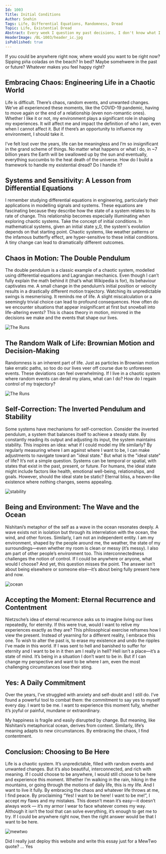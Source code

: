 ```yaml
---
Id: 1003
Title: Initial Conditions
Author: Snehin
Tags: Life, Differential Equations, Randomness, Dread
Topic: Life, Existential Dread
Abstract: Every week I question my past decisions, I don't know what I am doing and whether I should have quit my job.
HeaderImage: /BL-1003/header_ic.jpg
isPublished: true
---
```

If you could be anywhere right now, where would you want to be right now? Sipping piña coladas on the beach? In bed? Maybe somehwere in the past or future?  Whatever makes you feel happy right?

## Embracing Chaos: Engineering Life in a Chaotic World


Life is difficult. There’s chaos, random events, and unwanted changes. We’ve all experienced these moments, like the COVID-19 pandemic, having to move again or the end of a relationship (even non-romantic ones). Whether I like it or not, my environment plays a significant role in shaping my experiences. It will affect me and impact the definition of who I am, even when I cannot affect it. But if there’s an opportunity to influence my environment, I should take it.

I’ve felt lost over the years, life can be meaningless and I’m so insignificant in the grand scheme of things. No matter what happens or what I do, in ~7 billion years the Earth will be swallowed up by the sun and eventually, everything succumbs to the heat death of the universe. How do I build a framework to handle my existential dread? Do I handle it?


## Systems and Sensitivity: A Lesson from Differential Equations
I remember studying differential equations in engineering, particularly their applications in modelling signals and systems. These equations are fascinating because they describe how the state of a system relates to its rate of change. This relationship becomes especially illuminating when exploring chaotic systems.
Take the concept of initial conditions. In mathematical systems, given an initial state y_0, the system's evolution depends on that starting point. Chaotic systems, like weather patterns or the infamous butterfly effect, are hyper-sensitive to these initial conditions. A tiny change can lead to dramatically different outcomes.

## Chaos in Motion: The Double Pendulum
The double pendulum is a classic example of a chaotic system, modelled using differential equations and Lagrangian mechanics. Even though I can’t fully explain the math behind it (that’s what Wikipedia is for), its behaviour captivates me. A small change in the pendulum’s initial position or velocity results in a drastically different motion trajectory. Watching its unpredictable swings is mesmerising.
It reminds me of life. A slight miscalculation or a seemingly trivial choice can lead to profound consequences. How often do we encounter situations that appear insignificant at first but snowball into life-altering events? This is chaos theory in motion, mirrored in the decisions we make and the events that shape our lives.

![The Runs](/BL-1003/double_pendulum.gif)

## The Random Walk of Life: Brownian Motion and Decision-Making
Randomness is an inherent part of life. Just as particles in Brownian motion take erratic paths, so too do our lives veer off course due to unforeseen events. These deviations can feel overwhelming. If I live in a chaotic system where random events can derail my plans, what can I do? How do I regain control of my trajectory?

![The Runs](/BL-1003/random_walk_3d.gif)

## Self-Correction: The Inverted Pendulum and Stability
Some systems have mechanisms for self-correction. Consider the inverted pendulum, a system that balances itself to achieve a steady state. By constantly reading its output and adjusting its input, the system maintains stability. This inspires an idea: what if I could model my life similarly? By regularly measuring where I am against where I want to be, I can make adjustments to navigate toward an "ideal state."
But what is the "ideal state" of life? It’s not a simple question. Systems can be temporal or spatial, with states that exist in the past, present, or future. For humans, the ideal state might include factors like health, emotional well-being, relationships, and goals. However, should the ideal state be static? Eternal bliss, a heaven-like existence where nothing changes, seems appealing.

![stability](/BL-1003/two_inverted_pendulums_oscillation.gif)

## Being and Environment: The Wave and the Ocean
Nishitani’s metaphor of the self as a wave in the ocean resonates deeply. A wave exists not in isolation but through its interrelation with the ocean, the wind, and other forces. Similarly, I am not an independent entity. I am my environment, shaped by the people around me, the weather, the state of my surroundings—even whether my room is clean or messy (it’s messy). I also am part of other people’s environment too.
This interconnectedness challenges the notion of control. If I could be anywhere or anyone, what would I choose? And yet, this question misses the point. The answer isn’t about being elsewhere or someone else—it’s about being fully present here and now.

![ocean](/BL-1003/ocean.jpg)

## Accepting the Moment: Eternal Recurrence and Contentment
Nietzsche’s idea of eternal recurrence asks us to imagine living our lives repeatedly, for eternity. If this were true, would I want to relive my experiences exactly as they are? This philosophical exercise reframes how I view the present. Instead of yearning for a different reality, I embrace this one. To wish to alter the past is, to erase my existence and undo the ripples I’ve made in this world.
If I was sent to hell and banished to suffer for eternity and I want to be in it then am I really in hell? Hell isn’t a place—it’s a state of mind. It’s being in a situation I don’t want to be in. But if I can change my perspective and want to be where I am, even the most challenging circumstances lose their sting. 


## Yes: A Daily Commitment
Over the years, I’ve struggled with anxiety and self-doubt and I still do. I’ve found a powerful tool to combat them: the commitment to say yes to myself every day. I want to be me. I want to experience this moment fully, whether it’s joyful or painful, mundane or extraordinary.

My happiness is fragile and easily disrupted by change. But meaning, like Nishitani’s metaphorical ocean, derives from context. Similarly, life’s meaning adapts to new circumstances. By embracing the chaos, I find contentment. 

## Conclusion: Choosing to Be Here
Life is a chaotic system. It’s unpredictable, filled with random events and unwanted changes. But it’s also beautiful, interconnected, and rich with meaning. If I could choose to be anywhere, I would still choose to be here and experience this moment. Whether I’m walking in the rain, hiking in the mountains, or going through the motions of daily life, this is my life. And I want to live it fully.
By embracing the chaos and whatever life throws at me, I find peace. By proclaiming “Yes! I want to be here! I want to be me!”, I accept my flaws and my mistakes. This doesn’t mean it’s easy—it doesn’t always work — it’s my armor I wear to face whatever comes my way. Although it isn’t the tool that can solve everything, it’s enough to get me to try. If I could be anywhere right now, then the right answer would be that I want to be here.

![mewtwo](/BL-1003/mewtwo.jpg)

Did I really just deploy this website and write this essay just for a MewTwo quote? ... Yes